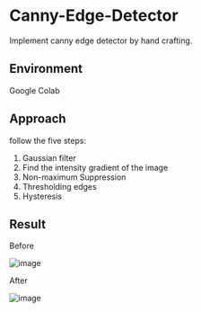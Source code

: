 # Canny-Edge-Detector

Implement canny edge detector by hand crafting.

## Environment
Google Colab

## Approach
follow the five steps:

1. Gaussian filter
2. Find the intensity gradient of the image
3. Non-maximum Suppression
4. Thresholding edges
5. Hysteresis

## Result
Before

![image](https://user-images.githubusercontent.com/78251582/212087511-19c49dd2-6ace-4634-a587-c0a572fdbf4e.png)

After

![image](https://user-images.githubusercontent.com/78251582/212087729-93648f62-3010-44d0-a636-7ae6e10f23c6.png)
